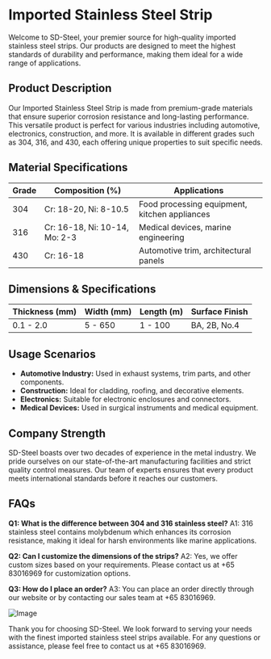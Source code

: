 # Imported Stainless Steel Strip

Welcome to SD-Steel, your premier source for high-quality imported stainless steel strips. Our products are designed to meet the highest standards of durability and performance, making them ideal for a wide range of applications.

## Product Description
Our Imported Stainless Steel Strip is made from premium-grade materials that ensure superior corrosion resistance and long-lasting performance. This versatile product is perfect for various industries including automotive, electronics, construction, and more. It is available in different grades such as 304, 316, and 430, each offering unique properties to suit specific needs.

## Material Specifications
| Grade | Composition (%) | Applications |
|-------|-----------------|--------------|
| 304   | Cr: 18-20, Ni: 8-10.5 | Food processing equipment, kitchen appliances |
| 316   | Cr: 16-18, Ni: 10-14, Mo: 2-3 | Medical devices, marine engineering |
| 430   | Cr: 16-18          | Automotive trim, architectural panels |

## Dimensions & Specifications
| Thickness (mm) | Width (mm) | Length (m) | Surface Finish |
|----------------|------------|------------|----------------|
| 0.1 - 2.0      | 5 - 650    | 1 - 100    | BA, 2B, No.4   |

## Usage Scenarios
- **Automotive Industry:** Used in exhaust systems, trim parts, and other components.
- **Construction:** Ideal for cladding, roofing, and decorative elements.
- **Electronics:** Suitable for electronic enclosures and connectors.
- **Medical Devices:** Used in surgical instruments and medical equipment.

## Company Strength
SD-Steel boasts over two decades of experience in the metal industry. We pride ourselves on our state-of-the-art manufacturing facilities and strict quality control measures. Our team of experts ensures that every product meets international standards before it reaches our customers.

## FAQs
**Q1: What is the difference between 304 and 316 stainless steel?**
A1: 316 stainless steel contains molybdenum which enhances its corrosion resistance, making it ideal for harsh environments like marine applications.

**Q2: Can I customize the dimensions of the strips?**
A2: Yes, we offer custom sizes based on your requirements. Please contact us at +65 83016969 for customization options.

**Q3: How do I place an order?**
A3: You can place an order directly through our website or by contacting our sales team at +65 83016969.

![Image](https://github.com/user-attachments/assets/2567258e-e124-4816-932d-1809bd27ef0b)

Thank you for choosing SD-Steel. We look forward to serving your needs with the finest imported stainless steel strips available. For any questions or assistance, please feel free to contact us at +65 83016969.